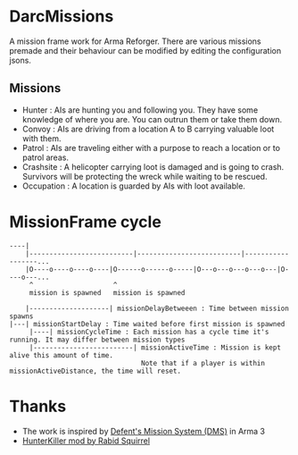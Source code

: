 # DarcMissions
A mission frame work for Arma Reforger. There are various missions premade and their behaviour can be modified by editing the configuration jsons.

## Missions
- Hunter : AIs are hunting you and following you. They have some knowledge of where you are. You can outrun them or take them down. 
- Convoy : AIs are driving from a location A to B carrying valuable loot with them.
- Patrol : AIs are traveling either with a purpose to reach a location or to patrol areas.
- Crashsite : A helicopter carrying loot is damaged and is going to crash. Survivors will be protecting the wreck while waiting to be rescued.
- Occupation : A location is guarded by AIs with loot available. 

# MissionFrame cycle
```
----|
    |--------------------------|--------------------------|------------------...
    |O----o----o----o----|O------o------o-----|O---o---o---o---o---|O----o---...
     ^                    ^
     mission is spawned   mission is spawned

    |--------------------| missionDelayBetweeen : Time between mission spawns 
|---| missionStartDelay : Time waited before first mission is spawned
     |----| missionCycleTime : Each mission has a cycle time it's running. It may differ between mission types
     |-------------------------| missionActiveTime : Mission is kept alive this amount of time.
                                 Note that if a player is within missionActiveDistance, the time will reset.      
```

# Thanks
- The work is inspired by [Defent's Mission System (DMS)](https://github.com/Defent/DMS_Exile) in Arma 3
- [HunterKiller mod by Rabid Squirrel](https://reforger.armaplatform.com/workshop/597324ECFC025225-HunterKiller)
